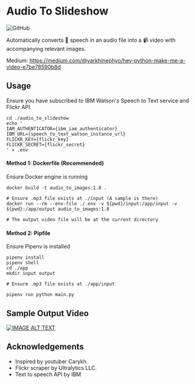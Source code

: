 
Audio To Slideshow 
=======
![GitHub](https://img.shields.io/github/license/yarkhinephyo/audio_to_slideshow?style=flat-square)

Automatically converts :speech_balloon: speech in an audio file into a :video_camera: video with accompanying relevant images.

Medium: https://medium.com/@yarkhinephyo/hey-python-make-me-a-video-e7be78590b8d

## Usage
Ensure you have subscribed to IBM Watson's Speech to Text service and Flickr API.
```
cd ./audio_to_slideshow
echo '
IAM_AUTHENTICATOR={ibm_iam_authenticator}
IBM_URL={speech_to_text_watson_instance_url}
FLICKR_KEY={flickr_key}
FLICKR_SECRET={flickr_secret}
' > .env
```

#### Method 1: Dockerfile (Recommended)

Ensure Docker engine is running
```
docker build -t audio_to_images:1.0 .

# Ensure .mp3 file exists at ./input (A sample is there)
docker run --rm --env-file ./.env -v ${pwd}/input:/app/input -v ${pwd}:/app/output audio_to_images:1.0

# The output video file will be at the current directory
```
#### Method 2: Pipfile

Ensure Pipenv is installed
```
pipenv install
pipenv shell
cd ./app
mkdir input output

# Ensure .mp3 file exists at ./app/input

pipenv run python main.py
```
## Sample Output Video
[![IMAGE ALT TEXT](http://img.youtube.com/vi/j8BddvXT9d0/0.jpg)](http://www.youtube.com/watch?v=j8BddvXT9d0 "Sample Output Video")

## Acknowledgements

- Inspired by youtuber Carykh.
- Flickr scraper by Ultralytics LLC.
- Text to speech API by IBM
